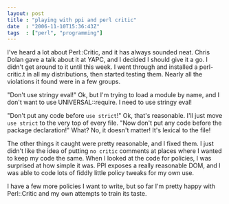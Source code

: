 ```yaml
---
layout: post
title : "playing with ppi and perl critic"
date  : "2006-11-10T15:36:43Z"
tags  : ["perl", "programming"]
---
```

I've heard a lot about Perl::Critic, and it has always sounded neat.  Chris
Dolan gave a talk about it at YAPC, and I decided I should give it a go.  I
didn't get around to it until this week.  I went through and installed a
perl-critic.t in all my distributions, then started testing them.  Nearly all
the violations it found were in a few groups.

"Don't use stringy eval!"  Ok, but I'm trying to load a module by name, and I
don't want to use UNIVERSAL::require.  I need to use stringy eval!

"Don't put any code before `use strict`!"  Ok, that's reasonable.  I'll just
move `use strict` to the very top of every file.  "Now don't put any code
before the package declaration!"  What?  No, it doesn't matter!  It's lexical
to the file!

The other things it caught were pretty reasonable, and I fixed them.  I just
didn't like the idea of putting `no critic` comments at places where I wanted
to keep my code the same.  When I looked at the code for policies, I was
surprised at how simple it was.  PPI exposes a really reasonable DOM, and I was
able to code lots of fiddly little policy tweaks for my own use.

I have a few more policies I want to write, but so far I'm pretty happy with
Perl::Critic and my own attempts to train its taste.

